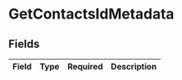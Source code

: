 # GetContactsIdMetadata


## Fields

| Field       | Type        | Required    | Description |
| ----------- | ----------- | ----------- | ----------- |